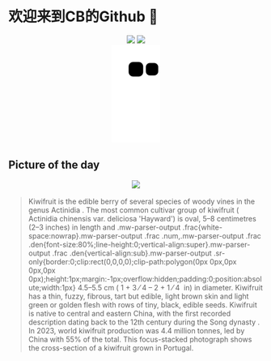 
# 欢迎来到CB的Github 👋

<div align="center">
  <img height="137px" src="https://github-readme-stats.vercel.app/api?username=SuperCB&show_icons=true&theme=radical" />
  <img height="137px" src="https://github-readme-stats.vercel.app/api/top-langs/?username=SuperCB&hide_title=true&hide_border=true&layout=compact&langs_count=6&text_color=000&icon_color=fff" />
</div>


<div align="center">
    <img src="./contribution-snake/github-contribution-grid-snake.svg" />
</div>



## Picture of the day
<div align="center">
  <img width=400px src="https://upload.wikimedia.org/wikipedia/commons/thumb/d/de/Kiwifruit_cross_section.jpg/500px-Kiwifruit_cross_section.jpg" />
</div>

>Kiwifruit  is the edible  berry  of several species of woody  vines  in the genus  Actinidia . The most common  cultivar  group of kiwifruit ( Actinidia chinensis  var.  deliciosa  'Hayward') is oval, 5–8 centimetres (2–3 inches) in length and  .mw-parser-output .frac{white-space:nowrap}.mw-parser-output .frac .num,.mw-parser-output .frac .den{font-size:80%;line-height:0;vertical-align:super}.mw-parser-output .frac .den{vertical-align:sub}.mw-parser-output .sr-only{border:0;clip:rect(0,0,0,0);clip-path:polygon(0px 0px,0px 0px,0px 0px);height:1px;margin:-1px;overflow:hidden;padding:0;position:absolute;width:1px} 4.5–5.5 cm ( 1 + 3 ⁄ 4 – 2 + 1 ⁄ 4  in) in diameter. Kiwifruit has a thin, fuzzy, fibrous, tart but edible, light brown skin and light green or golden flesh with rows of tiny, black, edible seeds. Kiwifruit is native to central and eastern China, with the first recorded description dating back to the 12th century during the  Song dynasty . In 2023, world kiwifruit production was 4.4 million tonnes, led by China with 55% of the total. This  focus-stacked  photograph shows the cross-section of a kiwifruit grown in Portugal.


